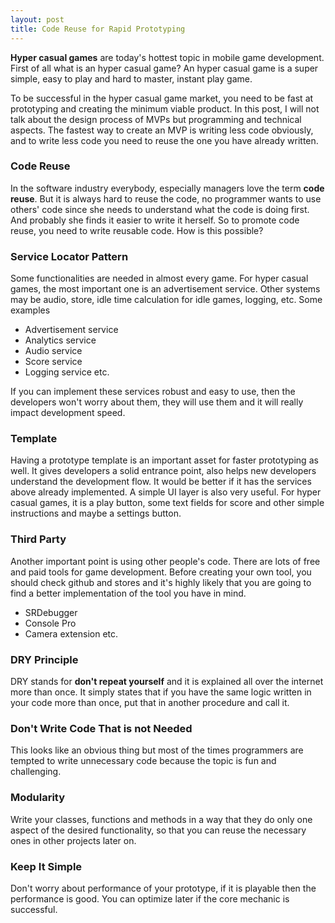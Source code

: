 ```yaml
---
layout: post
title: Code Reuse for Rapid Prototyping
---
```

**Hyper casual games** are today's hottest topic in mobile game development.
First of all what is an hyper casual game? An hyper casual game is a super simple, easy to play and hard to master, instant play game.

To be successful in the hyper casual game market, you need to be fast at prototyping and creating the minimum viable product. In this post, I will not talk about the design process of MVPs but programming and technical aspects.
The fastest way to create an MVP is writing less code obviously, and to write less code you need to reuse the one you have already written.

### Code Reuse
In the software industry everybody, especially managers love the term **code reuse**. But it is always hard to reuse the code, no programmer wants to use others' code since she needs to understand what the code is doing first. And probably she finds it easier to write it herself.
So to promote code reuse, you need to write reusable code. How is this possible?

### Service Locator Pattern
Some functionalities are needed in almost every game. For hyper casual games, the most important one is an advertisement service. Other systems may be audio, store, idle time calculation for idle games, logging, etc.
Some examples
* Advertisement service
* Analytics service
* Audio service
* Score service
* Logging service etc.

If you can implement these services robust and easy to use, then the developers won't worry about them, they will use them and it will really impact development speed.


### Template
Having a prototype template is an important asset for faster prototyping as well. It gives developers a solid entrance point, also helps new developers understand the development flow. 
It would be better if it has the services above already implemented. A simple UI layer is also very useful. For hyper casual games, it is a play button, some text fields for score and other simple instructions and maybe a settings button.


### Third Party
Another important point is using other people's code. There are lots of free and paid tools for game development. Before creating your own tool, you should check github and stores and it's highly likely that you are going to find a better implementation of the tool you have in mind.
* SRDebugger
* Console Pro
* Camera extension etc.

### DRY Principle
DRY stands for **don't repeat yourself** and it is explained all over the internet more than once. It simply states that if you have the same logic written in your code more than once, put that in another procedure and call it.

### Don't Write Code That is not Needed
This looks like an obvious thing but most of the times programmers are tempted to write unnecessary code because the topic is fun and challenging.

### Modularity
Write your classes, functions and methods in a way that they do only one aspect of the desired functionality, so that you can reuse the necessary ones in other projects later on.

### Keep It Simple
Don't worry about performance of your prototype, if it is playable then the performance is good. You can optimize later if the core mechanic is successful.
